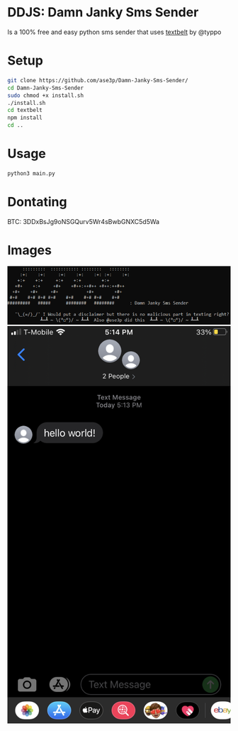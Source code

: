 # DDJS: Damn Janky Sms Sender
Is a 100% free and easy python sms sender that uses [textbelt](https://github.com/typpo/textbelt) by @typpo
# Setup
~~~bash
git clone https://github.com/ase3p/Damn-Janky-Sms-Sender/
cd Damn-Janky-Sms-Sender
sudo chmod +x install.sh
./install.sh
cd textbelt
npm install
cd ..
~~~
# Usage
~~~bash
python3 main.py
~~~
# Dontating
BTC: 3DDxBsJg9oNSGQurv5Wr4sBwbGNXC5d5Wa
# Images
![screenshot](/otherstuff/screenshot.png)
![phone](/otherstuff/example.png)
